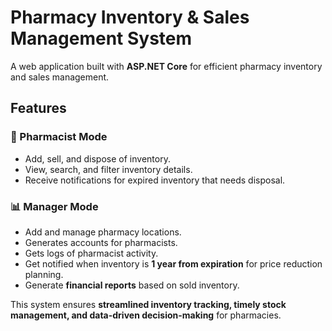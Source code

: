# Pharmacy Inventory & Sales Management System

A web application built with **ASP.NET Core** for efficient pharmacy inventory and sales management.

## Features

### 🏥 Pharmacist Mode  
- Add, sell, and dispose of inventory.  
- View, search, and filter inventory details.  
- Receive notifications for expired inventory that needs disposal.  

### 📊 Manager Mode  
- Add and manage pharmacy locations.
- Generates accounts for pharmacists.
- Gets logs of pharmacist activity.
- Get notified when inventory is **1 year from expiration** for price reduction planning.  
- Generate **financial reports** based on sold inventory.

This system ensures **streamlined inventory tracking, timely stock management, and data-driven decision-making** for pharmacies.
